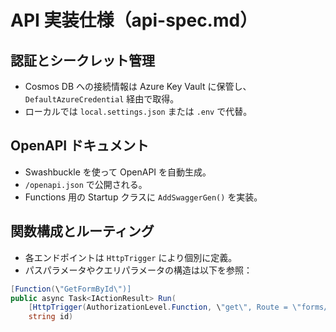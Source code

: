 # API 実装仕様（api-spec.md）

## 認証とシークレット管理

- Cosmos DB への接続情報は Azure Key Vault に保管し、`DefaultAzureCredential` 経由で取得。
- ローカルでは `local.settings.json` または `.env` で代替。

## OpenAPI ドキュメント

- Swashbuckle を使って OpenAPI を自動生成。
- `/openapi.json` で公開される。
- Functions 用の Startup クラスに `AddSwaggerGen()` を実装。

## 関数構成とルーティング

- 各エンドポイントは `HttpTrigger` により個別に定義。
- パスパラメータやクエリパラメータの構造は以下を参照：

```csharp
[Function(\"GetFormById\")]
public async Task<IActionResult> Run(
    [HttpTrigger(AuthorizationLevel.Function, \"get\", Route = \"forms/{id}\")] HttpRequest req,
    string id)
